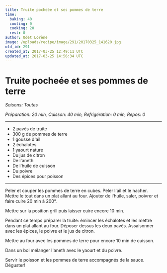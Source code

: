 ```yaml
---
title: Truite pocheée et ses pommes de terre
time:
  baking: 40
  cooling: 0
  cooking: 20
  rest: 0
author: Odet Lorène
image: /uploads/recipe/image/291/20170325_141620.jpg
old_id: 291
created_at: 2017-03-25 12:49:11 UTC
updated_at: 2017-03-25 14:56:34 UTC
---
```


# Truite pocheée et ses pommes de terre



*Saisons: Toutes*

*Préparation: 20 min, Cuisson: 40 min, Refrigération: 0 min, Repos: 0*

---

- 2 pavés de truite
- 300 g de pommes de terre
- 1 gousse d'ail 
- 2 échalotes 
- 1 yaourt nature
- Du jus de citron
- De l'aneth
- De l'huile de cuisson
- Du poivre
- Des épices pour poisson

---

Peler et couper les pommes de terre en cubes. Peler l'ail et le hacher. Mettre le tout dans un plat allant au four. Ajouter de l'huile, saler, poivrer et faire cuire 20 min à 200°.

Mettre sur la position grill puis laisser cuire encore 10 min.

Pendant ce temps préparer la truite: émincer les échalotes et les mettre dans un plat allant au four. Déposer dessus les deux pavés. Assaisonner avec les épices, le poivre et le jus de citron.

Mettre au four avec les pommes de terre pour encore 10 min de cuisson.

Dans un bol mélanger l'aneth avec le yaourt et du poivre.

Servir le poisson et les pommes de terre accompagnés de la sauce. Déguster! 
